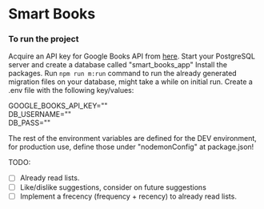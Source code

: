 # Smart Books

### To run the project

Acquire an API key for Google Books API from [here](https://developers.google.com/books).
Start your PostgreSQL server and create a database called "smart_books_app"
Install the packages.
Run `npm run m:run` command to run the already generated migration files on your database, might take a while on initial run.
Create a .env file with the following key/values:

GOOGLE_BOOKS_API_KEY=""  
DB_USERNAME=""  
DB_PASS=""

The rest of the environment variables are defined for the DEV environment, for production use, define those under "nodemonConfig" at package.json!

TODO:

- [ ] Already read lists.
- [ ] Like/dislike suggestions, consider on future suggestions
- [ ] Implement a frecency (frequency + recency) to already read lists.
